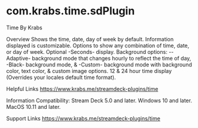 # com.krabs.time.sdPlugin
Time
By Krabs

Overview
Shows the time, date, day of week by default. Information displayed is customizable. Options to show any combination of time, date, or day of week. Optional -Seconds- display. Background options:  --Adaptive- background mode that changes hourly to reflect the time of day, -Black- background mode, & -Custom- background mode with background color, text color, & custom image options. 12 & 24 hour time display (Overrides your locales default time format).

Helpful Links
https://www.krabs.me/streamdeck-plugins/time

Information
Compatibility: Stream Deck 5.0 and later. Windows 10 and later. MacOS 10.11 and later.

Support Links
https://www.krabs.me/streamdeck-plugins/time
